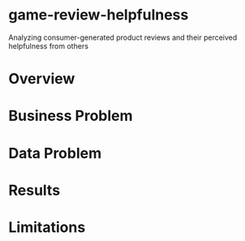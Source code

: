 # game-review-helpfulness
Analyzing consumer-generated product reviews and their perceived helpfulness from others

# Overview

# Business Problem

# Data Problem

# Results

# Limitations

